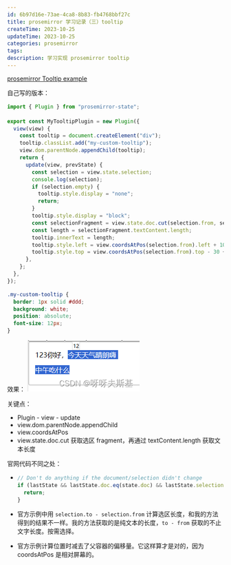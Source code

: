```yaml
---
id: 6b97d16e-73ae-4ca8-8b83-fb4768bbf27c
title: prosemirror 学习记录（三）tooltip
createTime: 2023-10-25
updateTime: 2023-10-25
categories: prosemirror
tags: 
description: 学习实现 prosemirror tooltip
---
```


[prosemirror Tooltip example](https://prosemirror.net/examples/tooltip/)

自己写的版本：

```js
import { Plugin } from "prosemirror-state";

export const MyTooltipPlugin = new Plugin({
  view(view) {
    const tooltip = document.createElement("div");
    tooltip.classList.add("my-custom-tooltip");
    view.dom.parentNode.appendChild(tooltip);
    return {
      update(view, prevState) {
        const selection = view.state.selection;
        console.log(selection);
        if (selection.empty) {
          tooltip.style.display = "none";
          return;
        }
        tooltip.style.display = "block";
        const selectionFragment = view.state.doc.cut(selection.from, selection.to);
        const length = selectionFragment.textContent.length;
        tooltip.innerText = length;
        tooltip.style.left = view.coordsAtPos(selection.from).left + 10 + "px";
        tooltip.style.top = view.coordsAtPos(selection.from).top - 30 + "px";
      },
    };
  },
});
```

```css
.my-custom-tooltip {
  border: 1px solid #ddd;
  background: white;
  position: absolute;
  font-size: 12px;
}
```

效果：
![在这里插入图片描述](..\post-assets\e0991e34-943b-4d66-ab4c-6a6f01ab05b4.png)

关键点：

- Plugin - view - update
- view.dom.parentNode.appendChild
- view.coordsAtPos
- view.state.doc.cut 获取选区 fragment，再通过 textContent.length 获取文本长度

官网代码不同之处：

- ```js
  // Don't do anything if the document/selection didn't change
  if (lastState && lastState.doc.eq(state.doc) && lastState.selection.eq(state.selection)) {
    return;
  }
  ```

- 官方示例中用 `selection.to - selection.from` 计算选区长度，和我的方法得到的结果不一样。我的方法获取的是纯文本的长度，`to - from` 获取的不止文字长度。按需选择。
- 官方示例计算位置时减去了父容器的偏移量。它这样算才是对的，因为 coordsAtPos 是相对屏幕的。